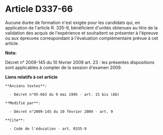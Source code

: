 # Article D337-66

Aucune durée de formation n'est exigée pour les candidats qui, en application de l'article R. 335-9, bénéficient d'unités
obtenues au titre de la validation des acquis de l'expérience et souhaitent se présenter à l'épreuve ou aux épreuves
correspondant à l'évaluation complémentaire prévue à cet article.

**Nota:**

Décret n° 2009-145 du 10 février 2009  art. 23 : les présentes  dispositions sont applicables à compter de la session
d'examen 2009.

**Liens relatifs à cet article**

	**Anciens textes**:

	  - Décret n°95-663 du 9 mai 1995 - art. 15 bis (Ab)

	**Modifié par**:

	  - Décret n°2009-145 du 10 février 2009 - art. 9

	**Cite**:

	  - Code de l'éducation - art. R335-9

